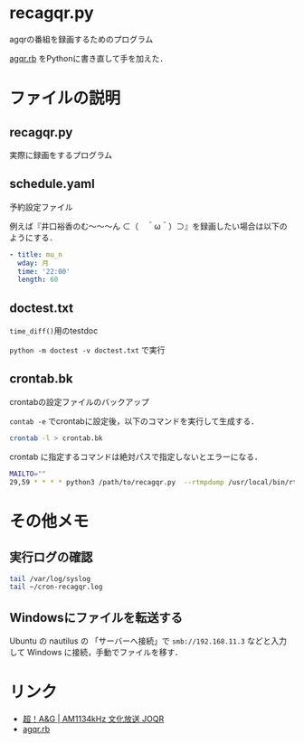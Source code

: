 recagqr.py
============

agqrの番組を録画するためのプログラム

[agqr.rb](https://gist.github.com/ybenjo/9904543) をPythonに書き直して手を加えた．

# ファイルの説明
## recagqr.py
実際に録画をするプログラム

## schedule.yaml
予約設定ファイル

  例えば『井口裕香のむ〜〜〜ん ⊂（　＾ω＾）⊃』を録画したい場合は以下のようにする．

```yaml
- title: mu_n
  wday: 月
  time: '22:00'
  length: 60
```

## doctest.txt
`time_diff()`用のtestdoc

  `python -m doctest -v doctest.txt` で実行
  
## crontab.bk
crontabの設定ファイルのバックアップ

`contab -e` でcrontabに設定後，以下のコマンドを実行して生成する．

```sh
crontab -l > crontab.bk
```

crontab に指定するコマンドは絶対パスで指定しないとエラーになる．

```sh
MAILTO=""
29,59 * * * * python3 /path/to/recagqr.py  --rtmpdump /usr/local/bin/rtmpdump --schedule /path/to/schedule.yaml --savedir /path/to/recdata >> /path/to/cron-recagqr.log
```

# その他メモ
## 実行ログの確認

```sh
tail /var/log/syslog
tail ~/cron-recagqr.log
```

## Windowsにファイルを転送する
Ubuntu の nautilus の 「サーバーへ接続」で `smb://192.168.11.3` などと入力して Windows に接続，手動でファイルを移す．


# リンク

- [超！A&G | AM1134kHz 文化放送 JOQR](http://www.agqr.jp/index.php)
- [agqr.rb](https://gist.github.com/ybenjo/9904543)
